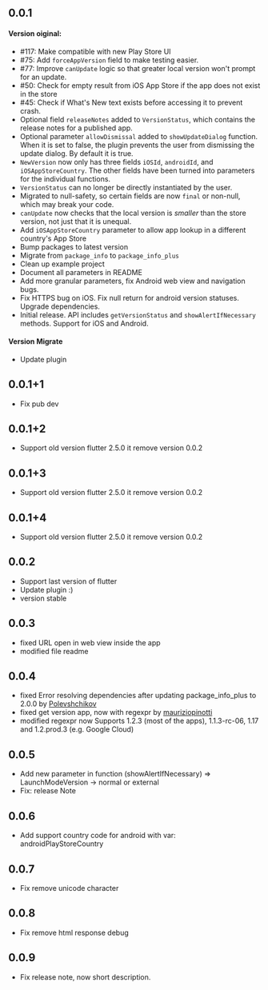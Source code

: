 ## 0.0.1
#### Version oiginal: 
* #117: Make compatible with new Play Store UI
* #75: Add `forceAppVersion` field to make testing easier.
* #77: Improve `canUpdate` logic so that greater local version won't prompt for an update.
* #50: Check for empty result from iOS App Store if the app does not exist in the store
* #45: Check if What's New text exists before accessing it to prevent crash.
* Optional field `releaseNotes` added to `VersionStatus`, which contains the release notes for a published app.
* Optional parameter `allowDismissal` added to `showUpdateDialog` function. When it is set to false, the plugin prevents the user from dismissing the update dialog. By default it is true.
* `NewVersion` now only has three fields `iOSId`, `androidId`, and `iOSAppStoreCountry`. The other fields have been turned into parameters for the individual functions.
* `VersionStatus` can no longer be directly instantiated by the user.
* Migrated to null-safety, so certain fields are now `final` or non-null, which may break your code.
* `canUpdate` now checks that the local version is *smaller* than the store version, not just that it is unequal.
* Add `iOSAppStoreCountry` parameter to allow app lookup in a different country's App Store
* Bump packages to latest version
* Migrate from `package_info` to `package_info_plus`
* Clean up example project
* Document all parameters in README
* Add more granular parameters, fix Android web view and navigation bugs.
* Fix HTTPS bug on iOS. Fix null return for android version statuses. Upgrade dependencies.
* Initial release. API includes `getVersionStatus` and `showAlertIfNecessary` methods. Support for iOS and Android.
#### Version Migrate
* Update plugin

## 0.0.1+1
* Fix pub dev

## 0.0.1+2
* Support old version flutter 2.5.0 it remove version 0.0.2

## 0.0.1+3
* Support old version flutter 2.5.0 it remove version 0.0.2

## 0.0.1+4
* Support old version flutter 2.5.0 it remove version 0.0.2

## 0.0.2
* Support last version of flutter
* Update plugin :)
* version stable

## 0.0.3
* fixed URL open in web view inside the app
* modified  file readme

## 0.0.4
* fixed Error resolving dependencies after updating package_info_plus to 2.0.0 by [Polevshchikov](https://github.com/Polevshchikov)
* fixed get version app, now with regexpr by [mauriziopinotti](https://github.com/mauriziopinotti)
* modified regexpr now Supports 1.2.3 (most of the apps), 1.1.3-rc-06, 1.17 and 1.2.prod.3 (e.g. Google Cloud)

## 0.0.5
* Add new parameter in function (showAlertIfNecessary) => LaunchModeVersion -> normal or external
* Fix: release Note 

## 0.0.6
* Add support country code for android with var: androidPlayStoreCountry

## 0.0.7
* Fix remove unicode character <br>

## 0.0.8
* Fix remove html response debug

## 0.0.9
* Fix release note, now short description.
